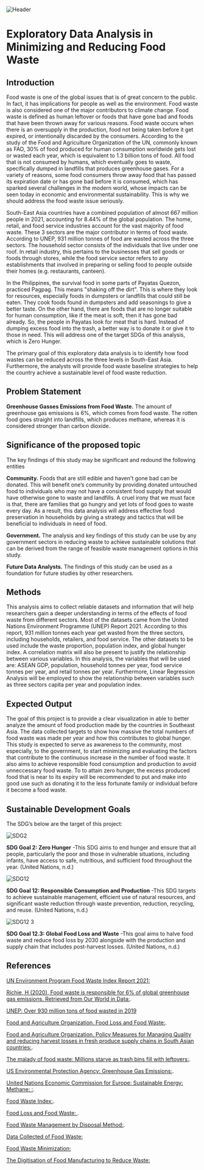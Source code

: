![Header](https://user-images.githubusercontent.com/103097384/172955209-5f90b0a0-8af0-40cf-b41f-60b800e649ef.png)
# Exploratory Data Analysis in Minimizing and Reducing Food Waste

## Introduction


Food waste is one of the global issues that is of great concern to the public. In fact, it has implications for people as well as the environment. Food waste is also considered one of the major contributors to climate change. Food waste is defined as human leftover or foods that have gone bad and foods that have been thrown away for various reasons. Food waste occurs when there is an oversupply in the production, food not being taken before it get expired, or intentionally discarded by the consumers. According to the study of the Food and Agriculture Organization of the UN, commonly known as FAO, 30% of food produced for human consumption worldwide gets lost or wasted each year, which is equivalent to 1.3 billion tons of food. All food that is not consumed by humans, which eventually goes to waste, specifically dumped in landfills that produces greenhouse gases. For a variety of reasons, some food consumers throw away food that has passed its expiration date or has gone bad before it is consumed, which has sparked several challenges in the modern world, whose impacts can be seen today in economic and environmental sustainability. This is why we should address the food waste issue seriously.

South-East Asia countries have a combined population of almost 667 million people in 2021, accounting for 8.44% of the global population. The home, retail, and food service industries account for the vast majority of food waste. These 3 sectors are the major contributor in terms of food waste. According to UNEP, 931 million tonnes of food are wasted across the three sectors.  The household sector consists of the individuals that live under one roof. In retail industry, this pertains to the businesses that sell goods or foods through stores, while the food service sector refers to any establishments that involved in preparing or selling food to people outside their homes (e.g. restaurants, canteen). 

In the Philippines, the survival food in some parts of Payatas Quezon, practiced Pagpag. This means "shaking off the dirt". This is where they look for resources, especially foods in dumpsters or landfills that could still be eaten. They cook foods found in dumpsters and add seasonings to give a better taste. On the other hand, there are foods that are no longer suitable for human consumption, like if the meat is soft, then it has gone bad already. So, the people in Payatas look for meat that is hard. Instead of dumping excess food into the trash, a better way is to donate it or give it to those in need.  This will address one of the target SDGs of this analysis, which is Zero Hunger. 

The primary goal of this exploratory data analysis is to identify how food wastes can be reduced across the three levels in South-East Asia. Furthermore, the analysts will provide food waste baseline strategies to help the country achieve a sustainable level of food waste reduction. 

## Problem Statement 

**Greenhouse Gasses Emissions from Food Waste.**
The amount of greenhouse gas emissions is 6%, which comes from food waste. The rotten food goes straight into landfills, which produces methane, whereas it is considered stronger than carbon dioxide. 


## Significance of the proposed topic
The key findings of this study may be significant and redound the following entities

**Community.** Foods that are still edible and haven't gone bad can be donated. This will benefit one’s community by providing donated untouched food to individuals who may not have a consistent food supply that would have otherwise gone to waste and landfills. A cruel irony that we must face is that, there are families that go hungry and yet lots of food goes to waste every day. As a result, this data analysis will address effective food preservation in households by giving a strategy and tactics that will be beneficial to individuals in need of food.  

**Government.** The analysis and key findings of this study can be use by any government sectors in reducing waste to achieve sustainable solutions that can be derived from the range of feasible waste management options in this study.


**Future Data Analysts.** The findings of this study can be used as a foundation for future studies by other researchers. 


## Methods

This analysis aims to collect reliable datasets and information that will help researchers gain a deeper understanding in terms of the effects of food waste from different sectors. Most of the datasets came from the United Nations Environment Programme (UNEP) Report 2021. According to this report, 931 million tonnes each year get wasted from the three sectors, including households, retailers, and food service. The other datasets to be used include the waste proportion, population index, and global hunger index. A correlation matrix will also be present to justify the relationship between various variables. In this analysis, the variables that will be used are: ASEAN GDP, population, household tonnes per year, food service tonnes per year, and retail tonnes per year. Furthermore, Linear Regression Analysis will be employed to show the relationship between variables such as three sectors capita per year and population index. 

## Expected Output
    
The goal of this project is to provide a clear visualization in able to better analyze the amount of food production made by the countries in Southeast Asia. The data collected targets to show how massive the total numbers of food waste was made per year and how this contributes to global hunger. This study is expected to serve as awareness to the community, most especially, to the government, to start minimizing and evaluating the factors that contribute to the continuous increase in the number of food waste. It also aims to achieve responsible food consumption and production to avoid unneccessary food waste.  To to attain zero hunger, the excess produced food that is near to its expiry will be recommended to put and make into good use such as donating it to the less fortunate family or individual before it become a food waste.

## Sustainable Development Goals
The SDG’s below are the target of this project: 

  ![SDG2](https://user-images.githubusercontent.com/103097384/172955452-58436945-9cff-4753-9691-c2f9e6292de1.png)

**SDG Goal 2: Zero Hunger** 
-This SDG aims to end hunger and ensure that all people, particularly the poor and those in vulnerable situations, including infants, have access to safe, nutritious, and sufficient food throughout the year. (United Nations, n.d.)

![SDG12](https://user-images.githubusercontent.com/103097384/172955468-93c63a16-b08a-4871-9942-76f994ce5489.png)

**SDG Goal 12: Responsible Consumption and Production** 
-This SDG targets to achieve sustainable management, efficient use of natural resources, and significant waste reduction through waste prevention, reduction, recycling, and reuse. (United Nations, n.d.) 

![SDG12 3](https://user-images.githubusercontent.com/103097384/172955483-88c60425-7230-47aa-b409-210676599993.png)

**SDG Goal 12.3: Global Food Loss and Waste** 
-This goal aims to halve food waste and reduce food loss by 2030 alongside with the production and supply chain that includes post-harvest losses. (United Nations, n.d.)

## References
[UN Environment Program Food Waste Index Report 2021:](https://www.unep.org/resources/report/unep-food-waste-index-report-2021.)

[Richie, H (2020), Food waste is responsible for 6% of global greenhouse gas emissions. Retrieved from Our World in Data:](https://ourworldindata.org/food-waste-emissions).

[UNEP: Over 930 million tons of food wasted in 2019](https://www.philstar.com/headlines/2021/03/09/2082981/unep-over-930-million-tons-food-wasted-2019)


[Food and Agriculture Organization. Food Loss and Food Waste:](https://www.fao.org/food-loss-and-food-waste/flw-data).

[Food and Agriculture Organization. Policy Measures for Managing Quality and reducing harvest losses in fresh produce supply chains in South Asian countries:](https://www.fao.org/3/i7954e/i7954e.pdf).


[The malady of food waste: Millions starve as trash bins fill with leftovers:](https://newsinfo.inquirer.net/1505252/the-malady-of-food-waste-millions-starve-as-trash-bins-fill-with-leftovers).

[US Environmental Protection Agency: Greenhouse Gas Emissions:](https://www.epa.gov/ghgemissions/overview-greenhouse-gases).

[United Nations Economic Commission for Europe: Sustainable Energy: Methane: :](https://unece.org/challenge).

[Food Waste Index:](https://stats.oecd.org/Index.aspx?DataSetCode=FOOD_WASTE).

[Food Loss and Food Waste: ](https://www.fda.gov/food/consumers/food-loss-and-waste). 


[Food Waste Management by Disposal Method:](https://www.technavio.com/report/food-waste-management-market-size-industry-analysis).

[Data Collected of Food Waste:](https://www.researchgate.net/figure/Data-collected-shown-in-an-excel-format_fig3_331373222)

[Food Waste Minimization:](https://www.researchgate.net/publication/332632695_Internet_of_Things_IoT_Literature_Review_of_investigating_applications_of_IoT_for_food_waste_minimization)

[The Digitisation of Food Manufacturing to Reduce Waste:](https://www.researchgate.net/publication/331373222_The_digitisation_of_food_manufacturing_to_reduce_waste_-_Case_study_of_a_ready_meal_factory)






